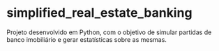 # simplified_real_estate_banking
Projeto desenvolvido em Python, com o objetivo de simular partidas de banco imobiliário e gerar estatísticas sobre as mesmas.
